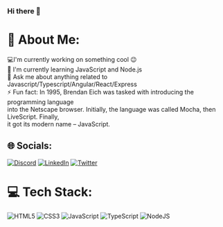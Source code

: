 ### Hi there 👋

# 💫 About Me:
💻I'm currently working on something cool 😉<br>🌱 I'm currently learning JavaScript and Node.js<br>💬 Ask me about anything related to Javascript/Typescript/Angular/React/Express<br>⚡ Fun fact: In 1995, Brendan Eich was tasked with introducing the programming language <br> into the Netscape browser. Initially, the language was called Mocha, then LiveScript. Finally, <br> it got its modern name – JavaScript.


## 🌐 Socials:
[![Discord](https://img.shields.io/badge/Discord-%237289DA.svg?logo=discord&logoColor=white)](htttps://discord.gg/.𝕤𝕒𝕟𝟜𝕚𝕫𝕖𝕤𝕤♥#6029) [![LinkedIn](https://img.shields.io/badge/LinkedIn-%230077B5.svg?logo=linkedin&logoColor=white)](https://linkedin.com/in/san4izess1488) [![Twitter](https://img.shields.io/badge/Twitter-%231DA1F2.svg?logo=Twitter&logoColor=white)](https://twitter.com/san4izess) 

# 💻 Tech Stack:
![HTML5](https://img.shields.io/badge/html5-%23E34F26.svg?style=for-the-badge&logo=html5&logoColor=white) ![CSS3](https://img.shields.io/badge/css3-%231572B6.svg?style=for-the-badge&logo=css3&logoColor=white) ![JavaScript](https://img.shields.io/badge/javascript-%23323330.svg?style=for-the-badge&logo=javascript&logoColor=%23F7DF1E) ![TypeScript](https://img.shields.io/badge/typescript-%23007ACC.svg?style=for-the-badge&logo=typescript&logoColor=white) ![NodeJS](https://img.shields.io/badge/node.js-6DA55F?style=for-the-badge&logo=node.js&logoColor=white)

